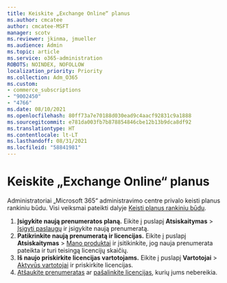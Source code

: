 ```yaml
---
title: Keiskite „Exchange Online“ planus
ms.author: cmcatee
author: cmcatee-MSFT
manager: scotv
ms.reviewer: jkinma, jmueller
ms.audience: Admin
ms.topic: article
ms.service: o365-administration
ROBOTS: NOINDEX, NOFOLLOW
localization_priority: Priority
ms.collection: Adm_O365
ms.custom:
- commerce_subscriptions
- "9002450"
- "4766"
ms.date: 08/10/2021
ms.openlocfilehash: 80ff73a7e70188d030ead9c4aacf92831c9a1888
ms.sourcegitcommit: e781da003fb7b878854846cbe12b13b9dca8df92
ms.translationtype: HT
ms.contentlocale: lt-LT
ms.lasthandoff: 08/31/2021
ms.locfileid: "58841981"
---
```

# <a name="change-exchange-online-plans"></a>Keiskite „Exchange Online“ planus

Administratoriai „Microsoft 365“ administravimo centre privalo keisti planus rankiniu būdu. Visi veiksmai pateikti dalyje [Keisti planus rankiniu būdu](https://docs.microsoft.com/microsoft-365/commerce/subscriptions/change-plans-manually).

1. **Įsigykite naują prenumeratos planą.** Eikite į puslapį **Atsiskaitymas** > [Įsigyti paslaugų](https://go.microsoft.com/fwlink/p/?linkid=868433) ir įsigykite naują prenumeratą.
2. **Patikrinkite naują prenumeratą ir licencijas.** Eikite į puslapį **Atsiskaitymas** > [Mano produktai](https://go.microsoft.com/fwlink/p/?linkid=842054) ir įsitikinkite, jog nauja prenumerata pateikta ir turi teisingą licencijų skaičių.
3. **Iš naujo priskirkite licencijas vartotojams.** Eikite į puslapį **Vartotojai** > [Aktyvūs vartotojai](https://go.microsoft.com/fwlink/p/?linkid=834822) ir priskirkite licencijas.
4. [Atšaukite prenumeratas](https://docs.microsoft.com/microsoft-365/commerce/subscriptions/cancel-your-subscription) ar [pašalinkite licencijas](https://docs.microsoft.com/microsoft-365/commerce/licenses/buy-licenses), kurių jums nebereikia.